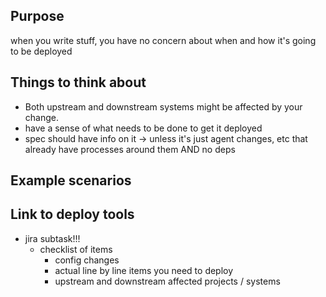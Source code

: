 ## Purpose
when you write stuff, you have no concern about when and how it's going to be deployed

## Things to think about
- Both upstream and downstream systems might be affected by your change.
- have a sense of what needs to be done to get it deployed
- spec should have info on it -> unless it's just agent changes, etc that already have processes around them AND no deps

## Example scenarios

## Link to deploy tools
- jira subtask!!!
  - checklist of items
     - config changes
     - actual line by line items you need to deploy
     - upstream and downstream affected projects / systems
